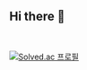 ## Hi there 👋
<br/>

[![Solved.ac
프로필](http://mazassumnida.wtf/api/mini/generate_badge?boj={thdruddyd21})](https://solved.ac/{thdruddyd21})
